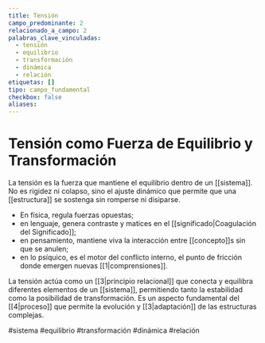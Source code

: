 ```yaml
---
title: Tensión
campo_predominante: 2
relacionado_a_campo: 2
palabras_clave_vinculadas:
  - tensión
  - equilibrio
  - transformación
  - dinámica
  - relación
etiquetas: []
tipo: campo_fundamental
checkbox: false
aliases:
---
```

# Tensión como Fuerza de Equilibrio y Transformación

La tensión es la fuerza que mantiene el equilibrio dentro de un [[sistema]]. No es rigidez ni colapso, sino el ajuste dinámico que permite que una [[estructura]] se sostenga sin romperse ni disiparse. 

- En física, regula fuerzas opuestas; 
- en lenguaje, genera contraste y matices en el [[significado|Coagulación del Significado]]; 
- en pensamiento, mantiene viva la interacción entre [[concepto]]s sin que se anulen; 
- en lo psíquico, es el motor del conflicto interno, el punto de fricción donde emergen nuevas [[1|comprensiones]].

La tensión actúa como un [[3|principio relacional]] que conecta y equilibra diferentes elementos de un [[sistema]], permitiendo tanto la estabilidad como la posibilidad de transformación. Es un aspecto fundamental del [[4|proceso]] que permite la evolución y [[3|adaptación]] de las estructuras complejas.

#sistema #equilibrio #transformación #dinámica #relación